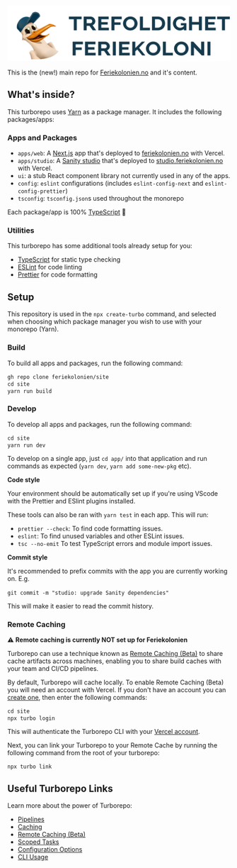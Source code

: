 ![Feriekolonien logo](/apps/web/public/logo.png)

This is the (new!) main repo for [Feriekolonien.no](https://feriekolonien.no)
and it's content.

## What's inside?

This turborepo uses [Yarn](https://classic.yarnpkg.com/lang/en/) as a package manager. It includes the following packages/apps:

### Apps and Packages

- `apps/web`: A [Next.js](https://nextjs.org) app that's deployed to [feriekolonien.no](https://feriekolonien.no) with Vercel.
- `apps/studio`: A [Sanity studio](https://sanity.io) that's deployed to [studio.feriekolonien.no](https://studio.feriekolonien.no) with Vercel.
- `ui`: a stub React component library not currently used in any of the apps.
- `config`: `eslint` configurations (includes `eslint-config-next` and `eslint-config-prettier`)
- `tsconfig`: `tsconfig.json`s used throughout the monorepo

Each package/app is 100% [TypeScript](https://www.typescriptlang.org/) 🔐

### Utilities

This turborepo has some additional tools already setup for you:

- [TypeScript](https://www.typescriptlang.org/) for static type checking
- [ESLint](https://eslint.org/) for code linting
- [Prettier](https://prettier.io) for code formatting

## Setup

This repository is used in the `npx create-turbo` command, and selected when choosing which package manager you wish to use with your monorepo (Yarn).

### Build

To build all apps and packages, run the following command:

```
gh repo clone feriekolonien/site
cd site
yarn run build
```

### Develop

To develop all apps and packages, run the following command:

```
cd site
yarn run dev
```

To develop on a single app, just `cd app/` into that application and run
commands as expected (`yarn dev`, `yarn add some-new-pkg` etc).

**Code style**

Your environment should be automatically set up if you're using VScode with the
Prettier and ESlint plugins installed.

These tools can also be ran with `yarn test` in each app. This will run:

- `prettier --check`: To find code formatting issues.
- `eslint`: To find unused variables and other ESLint issues.
- `tsc --no-emit` To test TypeScript errors and module import issues.

**Commit style**

It's recommended to prefix commits with the app you are currently working on.
E.g.

`git commit -m "studio: upgrade Sanity dependencies"`

This will make it easier to read the commit history.

### Remote Caching

⚠️ **Remote caching is currently NOT set up for Feriekolonien**

Turborepo can use a technique known as [Remote Caching (Beta)](https://turborepo.org/docs/features/remote-caching) to share cache artifacts across machines, enabling you to share build caches with your team and CI/CD pipelines.

By default, Turborepo will cache locally. To enable Remote Caching (Beta) you will need an account with Vercel. If you don't have an account you can [create one](https://vercel.com/signup), then enter the following commands:

```
cd site
npx turbo login
```

This will authenticate the Turborepo CLI with your [Vercel account](https://vercel.com/docs/concepts/personal-accounts/overview).

Next, you can link your Turborepo to your Remote Cache by running the following command from the root of your turborepo:

```
npx turbo link
```

## Useful Turborepo Links

Learn more about the power of Turborepo:

- [Pipelines](https://turborepo.org/docs/features/pipelines)
- [Caching](https://turborepo.org/docs/features/caching)
- [Remote Caching (Beta)](https://turborepo.org/docs/features/remote-caching)
- [Scoped Tasks](https://turborepo.org/docs/features/scopes)
- [Configuration Options](https://turborepo.org/docs/reference/configuration)
- [CLI Usage](https://turborepo.org/docs/reference/command-line-reference)
